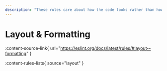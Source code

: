 ```yaml
---
description: "These rules care about how the code looks rather than how it executes:"
---
```


# Layout & Formatting 

:content-source-link{ url="https://eslint.org/docs/latest/rules/#layout--formatting" }

:content-rules-lists{ source="layout" }
